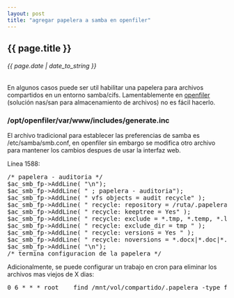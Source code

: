 ```yaml
---
layout: post
title: "agregar papelera a samba en openfiler"
---
```


## {{ page.title }}
###### {{ page.date | date_to_string }}

En algunos casos puede ser util habilitar una papelera para archivos compartidos en un entorno samba/cifs. Lamentablemente en [openfiler](http://www.openfiler.com/) (solución nas/san para almacenamiento de archivos) no es fácil hacerlo.

### /opt/openfiler/var/www/includes/generate.inc

El archivo tradicional para establecer las preferencias de samba es /etc/samba/smb.conf, en openfiler sin embargo se modifica otro archivo para mantener los cambios despues de usar la interfaz web.

Línea 1588:
 
<pre>
/* papelera - auditoria */
$ac_smb_fp-&gt;AddLine( "\n");
$ac_smb_fp-&gt;AddLine( " ; papelera - auditoria");
$ac_smb_fp-&gt;AddLine( " vfs objects = audit recycle" );
$ac_smb_fp-&gt;AddLine( " recycle: repository = /ruta/.papelera " );
$ac_smb_fp-&gt;AddLine( " recycle: keeptree = Yes" );
$ac_smb_fp-&gt;AddLine( " recycle: exclude = *.tmp, *.temp, *.log, *.ldb" );
$ac_smb_fp-&gt;AddLine( " recycle: exclude_dir = tmp " );
$ac_smb_fp-&gt;AddLine( " recycle: versions = Yes " );
$ac_smb_fp-&gt;AddLine( " recycle: noversions = *.docx|*.doc|*.xls|*xlsx|*.ppt|*.odt" );
$ac_smb_fp-&gt;AddLine( "\n");
/* termina configuracion de la papelera */
</pre>

Adicionalmente, se puede configurar un trabajo en cron para eliminar los archivos mas viejos de X dias:

<pre>
0 6 * * * root    find /mnt/vol/compartido/.papelera -type f -mtime +14 -delete &gt; /dev/null
</pre>
